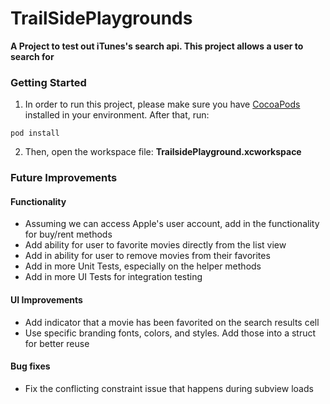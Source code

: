 # TrailSidePlaygrounds
<b>A Project to test out iTunes's search api. This project allows a user to search for</b>

### Getting Started

1. In order to run this project, please make sure you have [CocoaPods](https://guides.cocoapods.org/using/getting-started.html) installed in your environment. After that, run:

```
pod install
```

2. Then, open the workspace file: <b>TrailsidePlayground.xcworkspace</b>


### Future Improvements

#### Functionality
* Assuming we can access Apple's user account, add in the functionality for buy/rent methods
* Add ability for user to favorite movies directly from the list view
* Add in ability for user to remove movies from their favorites
* Add in more Unit Tests, especially on the helper methods
* Add in more UI Tests for integration testing

#### UI Improvements
* Add indicator that a movie has been favorited on the search results cell
* Use specific branding fonts, colors, and styles. Add those into a struct for better reuse

#### Bug fixes
* Fix the conflicting constraint issue that happens during subview loads
